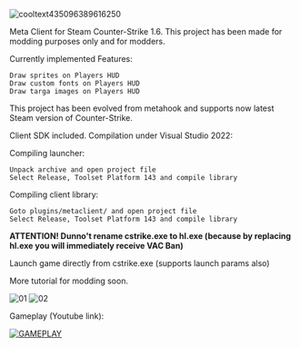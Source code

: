 
![cooltext435096389616250](https://user-images.githubusercontent.com/47526527/236882940-37388abb-58a8-4c5c-97e9-0fb0b4d48750.png)


Meta Client for Steam Counter-Strike 1.6.
This project has been made for modding purposes only and for modders.

Currently implemented Features:

    Draw sprites on Players HUD
    Draw custom fonts on Players HUD
    Draw targa images on Players HUD

This project has been evolved from metahook and supports now latest Steam version of Counter-Strike.

Client SDK included.
Compilation under Visual Studio 2022:

Compiling launcher:

    Unpack archive and open project file
    Select Release, Toolset Platform 143 and compile library

Compiling client library:

    Goto plugins/metaclient/ and open project file
    Select Release, Toolset Platform 143 and compile library

**ATTENTION! Dunno't rename cstrike.exe to hl.exe (because by replacing hl.exe you will immediately receive VAC Ban)**

Launch game directly from cstrike.exe (supports launch params also)

More tutorial for modding soon.

![01](https://user-images.githubusercontent.com/47526527/236885535-bdcd2432-a443-492f-b68a-bb2825e47eb0.jpg)
![02](https://user-images.githubusercontent.com/47526527/236885556-05b6cd6f-8855-4e47-b801-64f8c8566c8e.jpg)

Gameplay (Youtube link):

[![GAMEPLAY](https://img.youtube.com/vi/yIUdizmQbMc/0.jpg)](https://www.youtube.com/watch?v=yIUdizmQbMc)
